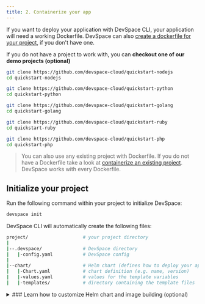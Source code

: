 ```yaml
---
title: 2. Containerize your app
---
```


If you want to deploy your application with DevSpace CLI, your application will need a working Dockerfile. DevSpace can also [create a dockerfile for your project](/docs/cli/deployment/containerize-your-app), if you don't have one. 

If you do not have a project to work with, you can **checkout one of our demo projects (optional)**
<!--DOCUSAURUS_CODE_TABS-->
<!--Node.js-->
```bash
git clone https://github.com/devspace-cloud/quickstart-nodejs
cd quickstart-nodejs
```

<!--Python-->
```bash
git clone https://github.com/devspace-cloud/quickstart-python
cd quickstart-python
```

<!--Golang-->
```bash
git clone https://github.com/devspace-cloud/quickstart-golang
cd quickstart-golang
```

<!--Ruby-->
```bash
git clone https://github.com/devspace-cloud/quickstart-ruby
cd quickstart-ruby
```

<!--Php-->
```bash
git clone https://github.com/devspace-cloud/quickstart-php
cd quickstart-php
```

<!--END_DOCUSAURUS_CODE_TABS-->

> You can also use any existing project with Dockerfile. If you do not have a Dockerfile take a look at [containerize an existing project](/docs/cli/deployment/containerize-your-app). DevSpace works with every Dockerfile.

## Initialize your project
Run the following command within your project to initialize DevSpace:
```bash
devspace init
```

DevSpace CLI will automatically create the following files:
```bash
project/                    # your project directory
|
|--.devspace/               # DevSpace directory
|   |-config.yaml           # DevSpace config
|
|--chart/                   # Helm chart (defines how to deploy your application)
|   |-Chart.yaml            # chart definition (e.g. name, version)
|   |-values.yaml           # values for the template variables
|   |-templates/            # directory containing the template files
```

<details>
<summary>
### Learn how to customize Helm chart and image building (optional)
</summary>

See the following guides to:
- [Configure image building](/docs/cli/deployment/images)
- [What are components?](/docs/chart/basics/components)
- [Configure persistent volumes](/docs/chart/customization/persistent-volumes)
- [Configure environment variables](/docs/chart/customization/environment-variables)
- [Configure networking for your Helm chart (e.g. ingress)](/docs/chart/customization/networking)
- [Add a database](/docs/chart/customization/predefined-components)
- [Add a custom component](/docs/chart/customization/add-component)
- [Add a container](/docs/chart/customization/containers)
- [Add custom Kubernetes manifests (.yaml files)](/docs/chart/customization/custom-manifests)

</details>
